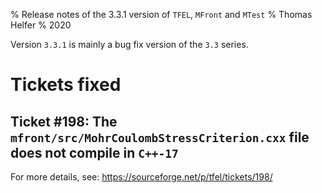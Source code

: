% Release notes of the 3.3.1 version of `TFEL`, `MFront` and `MTest`
% Thomas Helfer
% 2020

Version `3.3.1` is mainly a bug fix version of the `3.3` series.

# Tickets fixed

## Ticket #198: The `mfront/src/MohrCoulombStressCriterion.cxx` file does not compile in `C++-17`

For more details, see: <https://sourceforge.net/p/tfel/tickets/198/>

